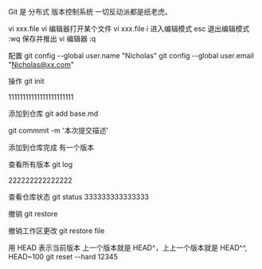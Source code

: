 Git 是 分布式 版本控制系统
一切反动派都是纸老虎。

vi xxx.file vi 编辑器打开某个文件
vi xxx.file
i 进入编辑模式
esc 退出编辑模式
:wq 保存并推出 vi 编辑器 :q

配置
git config --global user.name "Nicholas"
git config --global user.email "Nicholas@xx.com"

操作
git init

11111111111111111111111

添加到仓库
git add base.md

git commmit -m '本次提交描述'

添加到仓库完成 有一个版本

查看所有版本
git log

222222222222222

查看仓库状态
git status
333333333333333

撤销
git restore
 
撤销工作区更改
git restore file


<!-- 版本回退 -->

用 HEAD 表示当前版本
上一个版本就是 HEAD^，上上一个版本就是 HEAD^^, HEAD~100
git reset --hard 12345